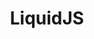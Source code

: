 ---
git: https://github.com/harttle/liquidjs
logohandle: liquidjs
sort: liquidjs
title: LiquidJS
website: https://liquidjs.com/
---